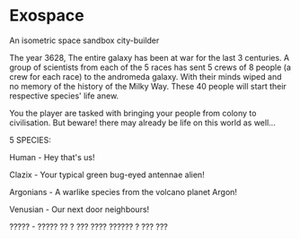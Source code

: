 # Exospace
An isometric space sandbox city-builder

The year 3628, The entire galaxy has been at war for the last 3 centuries. A group of scientists from each of the 5 races has sent 5 crews of 8 people (a crew for each race) to the andromeda galaxy. With their minds wiped and no memory of the history of the Milky Way. These 40 people will start their respective species' life anew.


You the player are tasked with bringing your people from colony to civilisation. But beware! there may already be life on this world as well...


5 SPECIES:

Human - Hey that's us!

Clazix - Your typical green bug-eyed antennae alien!

Argonians - A warlike species from the volcano planet Argon!

Venusian - Our next door neighbours!

????? - ????? ?? ? ??? ???? ?????? ? ??? ???
